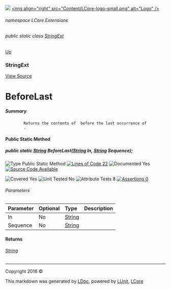 ![](Content/LCore-banner-small.png "")
[&lt;img align=&quot;right&quot; src=&quot;Content/LCore-logo-small.png&quot; alt=&quot;Logo&quot; /&gt;](../README.md)

###### namespace LCore.Extensions

###### public static class [StringExt](docs/StringExt.md)
[Up](docs/StringExt.md)

### StringExt
[View Source](Extensions/Reference%20Types/StringExt.cs)

# BeforeLast

##### Summary

            Returns the contents of  before the last occurrence of 
            .
            

#### Public Static Method

##### public static <a href="https://msdn.microsoft.com/en-us/library/system.string.aspx" alt="">String</a> BeforeLast(<a href="https://msdn.microsoft.com/en-us/library/system.string.aspx" alt="">String</a> In, <a href="https://msdn.microsoft.com/en-us/library/system.string.aspx" alt="">String</a> Sequence);

![Type Public Static Method](http://b.repl.ca/v1/Type-Public%20Static%20Method-blue.png "") [![Lines of Code 22](http://b.repl.ca/v1/Lines%20of%20Code-22-blue.png "")](Extensions/Reference%20Types/StringExt.cs#L323)    ![Documented Yes](http://b.repl.ca/v1/Documented-Yes-brightgreen.png "") [![Source Code Available](http://b.repl.ca/v1/Source%20Code-Available-brightgreen.png "")](Extensions/Reference%20Types/StringExt.cs#L323)

![Covered Yes](http://b.repl.ca/v1/Covered-Yes-brightgreen.png "") ![Unit Tested No](http://b.repl.ca/v1/Unit%20Tested-No-lightgrey.png "") ![Attribute Tests 8](http://b.repl.ca/v1/Attribute%20Tests-8-brightgreen.png "") [![Assertions 0](http://b.repl.ca/v1/Assertions-0-lightgrey.png "")](Extensions/Reference%20Types/StringExt.cs)

###### Parameters

Parameter | Optional | Type | Description
:---  | :---  | :---  | :--- 
In | No | [String](https://msdn.microsoft.com/en-us/library/system.string.aspx) | 
Sequence | No | [String](https://msdn.microsoft.com/en-us/library/system.string.aspx) | 


#### Returns

###### [String](https://msdn.microsoft.com/en-us/library/system.string.aspx)



---

Copyright 2016 &copy; [](../README.md) [](../TableOfContents.md)

This markdown was generated by [LDoc](https://github.com/CodeSingularity/LDoc), powered by [LUnit](https://github.com/CodeSingularity/LUnit), [LCore](https://github.com/CodeSingularity/LCore)

